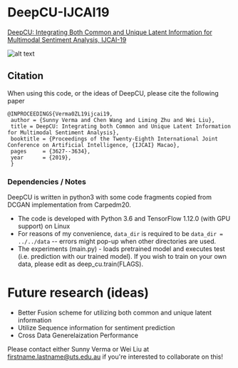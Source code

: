 # DeepCU-IJCAI19
[DeepCU: Integrating Both Common and Unique Latent Information for Multimodal Sentiment Analysis, IJCAI-19](https://www.ijcai.org/proceedings/2019/503)


![alt text](https://github.com/sverma88/DeepCU-IJCAI19/blob/master/figures/DeepCU.jpg)

## Citation
When using this code, or the ideas of DeepCU, please cite the following paper

    @INPROCEEDINGS{Verma0ZL19ijcai19,
     author = {Sunny Verma and Chen Wang and Liming Zhu and Wei Liu},
     title = DeepCU: Integrating both Common and Unique Latent Information for Multimodal Sentiment Analysis},
     booktitle = {Proceedings of the Twenty-Eighth International Joint Conference on Artificial Intelligence, {IJCAI} Macao},
     pages     = {3627--3634},
     year      = {2019},
     }
     

### Dependencies / Notes
DeepCU is written in python3 with some code fragments copied from DCGAN implementation from Carpedm20.
  - The code is developed with Python 3.6 and TensorFlow 1.12.0 (with GPU support) on Linux
  - For reasons of my convenience, `data_dir` is required to be `data_dir = ../../data` -- errors might pop-up when other directories are used.
  - The experiments (main.py) - loads pretrained model and executes test (i.e. prediction with our trained model). If you wish to train on  your own data, please edit as deep_cu.train(FLAGS).
  
# Future research (ideas)
- Better Fusion scheme for utilizing both common and unique latent information
- Utilize Sequence information for sentiment prediction
- Cross Data Generelaization Performance


Please contact either Sunny Verma or Wei Liu at firstname.lastname@uts.edu.au if you're interested to collaborate on this!

